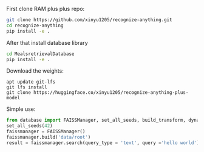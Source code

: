 First clone RAM plus plus repo:
```bash
git clone https://github.com/xinyu1205/recognize-anything.git
cd recognize-anything
pip install -e .
```
After that install database library
```bash
cd MealsretrievalDatabase
pip install -e .
```
Download the weights:
```
apt update git-lfs
git lfs install
git clone https://huggingface.co/xinyu1205/recognize-anything-plus-model
```
Simple use:
```python
from database import FAISSManager, set_all_seeds, build_transform, dynamic_preprocess, load_image
set_all_seeds(42)
faissmanager = FAISSManager()
faissmanager.build('data/root')
result = faissmanager.search(query_type = 'text', query ='hello world')
```


